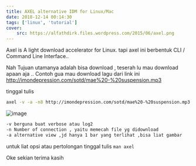 ```yaml
---
title: AXEL alternative IDM for Linux/Mac
date: 2018-12-14 00:14:30
tags: ['linux', 'tutorial']
cover: 
    src: https://alfathdirk.files.wordpress.com/2015/06/axel.png
---
```


Axel is A light download accelerator for Linux.
tapi axel ini berbentuk CLI / Command Line Interface..

Nah Tujuan utamanya adalah bisa download , teserah lu mau download apaan aja ..
Contoh gua mau download lagu dari link ini http://imondepression.com/sotd/mae%20-%20suspension.mp3

tinggal tulis
```bash
axel -v -a -n8 http://imondepression.com/sotd/mae%20-%20suspension.mp3
```

![image](https://alfathdirk.files.wordpress.com/2015/06/axel.png)

```bash
-v berguna buat verbose atau log2
-n Number of connection , yaitu memecah file yg didownload
-a alternative view ,jd hanya 1 bar yang terlihat ,bisa liat gambar
```

untuk liat opsi atau pertolongan tinggal tulis `man axel`

Oke sekian terima kasih

